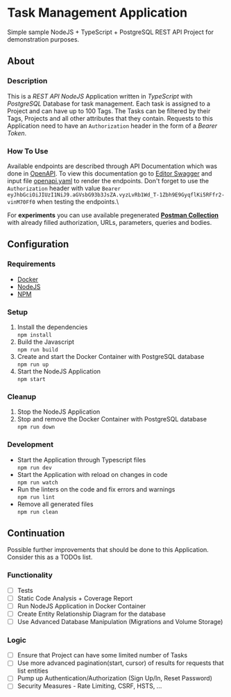 # Task Management Application

Simple sample NodeJS + TypeScript + PostgreSQL REST API Project for demonstration purposes.

## About

### Description

This is a *REST API NodeJS* Application written in *TypeScript* with *PostgreSQL* Database for task management. Each task is assigned to a Project and can have up to 100 Tags. The Tasks can be filtered by their Tags, Projects and all other attributes that they contain. Requests to this Application need to have an `Authorization` header in the form of a *Bearer Token*.

### How To Use

Available endpoints are described through API Documentation which was done in [OpenAPI](https://www.openapis.org/). To view this documentation go to [Editor Swagger](https://editor.swagger.io/) and input file [openapi.yaml](./openapi.yaml) to render the endpoints. Don't forget to use the `Authorization` header with value `Bearer eyJhbGciOiJIUzI1NiJ9.aGVsbG93b3JsZA.vyzLvRb1Wd_T-1Zbh9E9GyqflKi5RFfr2-vinM70Ff0` when testing the endpoints.\

For **experiments** you can use available pregenerated [**Postman Collection**](./postman_collection.json) with already filled authorization, URLs, parameters, queries and bodies.

## Configuration

### Requirements

- [Docker](https://docs.docker.com/get-docker/)
- [NodeJS](https://nodejs.org/en/download/)
- [NPM](https://docs.npmjs.com/downloading-and-installing-node-js-and-npm)

### Setup

1. Install the dependencies\
`npm install`
2. Build the Javascript\
`npm run build`
3. Create and start the Docker Container with PostgreSQL database\
`npm run up`
4. Start the NodeJS Application\
`npm start`

### Cleanup

1. Stop the NodeJS Application
2. Stop and remove the Docker Container with PostgreSQL database\
`npm run down`

### Development

- Start the Application through Typescript files\
`npm run dev`
- Start the Application with reload on changes in code\
`npm run watch`
- Run the linters on the code and fix errors and warnings\
`npm run lint`
- Remove all generated files\
`npm run clean`

## Continuation

Possible further improvements that should be done to this Application. Consider this as a TODOs list.

### Functionality

- [ ] Tests
- [ ] Static Code Analysis + Coverage Report
- [ ] Run NodeJS Application in Docker Container
- [ ] Create Entity Relationship Diagram for the database
- [ ] Use Advanced Database Manipulation (Migrations and Volume Storage)

### Logic

- [ ] Ensure that Project can have some limited number of Tasks
- [ ] Use more advanced pagination(start, cursor) of results for requests that list entities
- [ ] Pump up Authentication/Authorization (Sign Up/In, Reset Password)
- [ ] Security Measures - Rate Limiting, CSRF, HSTS, ...
